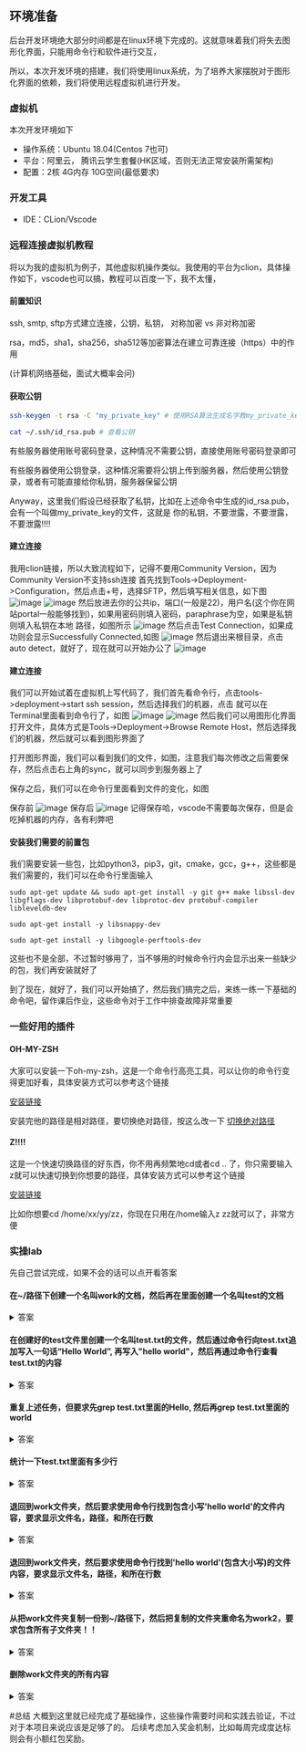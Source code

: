 ## 环境准备

后台开发环境绝大部分时间都是在linux环境下完成的。这就意味着我们将失去图形化界面，只能用命令行和软件进行交互，

所以，本次开发环境的搭建，我们将使用linux系统，为了培养大家摆脱对于图形化界面的依赖，我们将使用远程虚拟机进行开发。

### 虚拟机

本次开发环境如下

- 操作系统：Ubuntu 18.04(Centos 7也可)
- 平台：阿里云， 腾讯云学生套餐(HK区域，否则无法正常安装所需架构)
- 配置：2核 4G内存 10G空间(最低要求)

### 开发工具

- IDE：CLion/Vscode

### 远程连接虚拟机教程

将以为我的虚拟机为例子，其他虚拟机操作类似。我使用的平台为clion，具体操作如下，vscode也可以搞，教程可以百度一下，我不太懂，

#### 前置知识

ssh, smtp, sftp方式建立连接，公钥，私钥， 对称加密 vs 非对称加密

rsa，md5，sha1，sha256，sha512等加密算法在建立可靠连接（https）中的作用

(计算机网络基础，面试大概率会问)


#### 获取公钥

```bash
ssh-keygen -t rsa -C "my_private_key" # 使用RSA算法生成名字教my_private_key的公钥私钥对

cat ~/.ssh/id_rsa.pub # 查看公钥
```

有些服务器使用账号密码登录，这种情况不需要公钥，直接使用账号密码登录即可

有些服务器使用公钥登录，这种情况需要将公钥上传到服务器，然后使用公钥登录，或者有可能直接给你私钥，服务器保留公钥

Anyway，这里我们假设已经获取了私钥，比如在上述命令中生成的id_rsa.pub，会有一个叫做my_private_key的文件，这就是
你的私钥，不要泄露，不要泄露，不要泄露!!!!

#### 建立连接
我用clion链接，所以大致流程如下，记得不要用Community Version，因为Community Version不支持ssh连接
首先找到Tools->Deployment->Configuration，然后点击+号，选择SFTP，然后填写相关信息，如下图
![image](https://user-images.githubusercontent.com/46698520/200650874-78a75d95-928a-4992-a576-00325232537e.png)
![image](https://user-images.githubusercontent.com/46698520/200651232-fabf9df1-3799-4530-8d35-2da19c998a66.png)
然后放进去你的公共ip，端口(一般是22)，用户名(这个你在网站portal一般能够找到)，如果用密码则填入密码，paraphrase为空，如果是私钥则填入私钥在本地
路径，如图所示
![image](https://user-images.githubusercontent.com/46698520/200651443-5c984555-062e-4b46-a100-1615dca988bd.png)
然后点击Test Connection，如果成功则会显示Successfully Connected,如图
![image](https://user-images.githubusercontent.com/46698520/200651767-49d9a937-20cb-4f8b-9291-e5c91e21e712.png)
然后退出来根目录，点击auto detect，就好了，现在就可以开始办公了
![image](https://user-images.githubusercontent.com/46698520/200652246-009cc610-77e1-4900-b988-ecab8a7e143f.png)
#### 建立连接
我们可以开始试着在虚拟机上写代码了，我们首先看命令行，点击tools->deployment->start ssh session，然后选择我们的机器，点击
就可以在Terminal里面看到命令行了，如图
![image](https://user-images.githubusercontent.com/46698520/200653222-0629ac50-2bc7-4486-9e9d-0d750db53fdf.png)
![image](https://user-images.githubusercontent.com/46698520/200653496-1426605b-c84e-4624-9883-beed85e9d658.png)
然后我们可以用图形化界面打开文件，具体方式是Tools->Deployment->Browse Remote Host，然后选择我们的机器，然后就可以看到图形界面了

打开图形界面，我们可以看到我们的文件，如图，注意我们每次修改之后需要保存，然后点击右上角的sync，就可以同步到服务器上了

保存之后，我们可以在命令行里面看到文件的变化，如图

保存前
![image](https://user-images.githubusercontent.com/46698520/200655167-47f8ce35-9e87-4a83-81f2-4c3d58618f9c.png)
保存后
![image](https://user-images.githubusercontent.com/46698520/200655274-3e4c8e7e-d14c-433c-b46d-da3c90024b2d.png)
记得保存哈，vscode不需要每次保存，但是会吃掉机器的内存，各有利弊吧
#### 安装我们需要的前置包
我们需要安装一些包，比如python3，pip3，git，cmake，gcc，g++，这些都是我们需要的，我们可以在命令行里面输入
```
sudo apt-get update && sudo apt-get install -y git g++ make libssl-dev libgflags-dev libprotobuf-dev libprotoc-dev protobuf-compiler libleveldb-dev

sudo apt-get install -y libsnappy-dev

sudo apt-get install -y libgoogle-perftools-dev
```
这些也不是全部，不过暂时够用了，当不够用的时候命令行内会显示出来一些缺少的包，我们再安装就好了

到了现在，就好了，我们可以开始搞了，然后我们搞完之后，来练一练一下基础的命令吧，留作课后作业，这些命令对于工作中排查故障非常重要

### 一些好用的插件
#### OH-MY-ZSH
大家可以安装一下oh-my-zsh，这是一个命令行高亮工具，可以让你的命令行变得更加好看，具体安装方式可以参考这个链接

[安装链接](https://blog.csdn.net/qierkang/article/details/85941316)

安装完他的路径是相对路径，要切换绝对路径，按这么改一下
[切换绝对路径](https://blog.csdn.net/weixin_36429334/article/details/73935272)
#### Z!!!!
这是一个快速切换路径的好东西，你不用再频繁地cd或者cd .. 了，你只需要输入z就可以快速切换到你想要的路径，具体安装方式可以参考这个链接

[安装链接](http://t.zoukankan.com/daodaotest-p-13620965.html)

比如你想要cd /home/xx/yy/zz，你现在只用在/home输入z zz就可以了，非常方便
### 实操lab
先自己尝试完成，如果不会的话可以点开看答案
#### 在~/路径下创建一个名叫work的文档，然后再在里面创建一个名叫test的文档

<details>
<summary>答案</summary>
<pre><code>
mkdir work
cd work
mkdir test
</code></pre>
</details>

#### 在创建好的test文件里创建一个名叫test.txt的文件，然后通过命令行向test.txt追加写入一句话“Hello World”, 再写入"hello world"，然后再通过命令行查看test.txt的内容
<details>
<summary>答案</summary>
<pre><code>
touch test.txt
echo "Hello World" >> test.txt
echo "hello world" >> test.txt
cat test.txt
</code></pre>
</details>

#### 重复上述任务，但要求先grep test.txt里面的Hello, 然后再grep test.txt里面的world
<details>
<summary>答案</summary>
<pre><code>
grep -rn "Hello" | grep "world" 
</code></pre>
</details>

#### 统计一下test.txt里面有多少行
<details>
<summary>答案</summary>
<pre><code>
wc -l test.txt
或者
cat test.txt | wc -l
</code></pre>
</details>

#### 退回到work文件夹，然后要求使用命令行找到包含小写'hello world'的文件内容，要求显示文件名，路径，和所在行数
<details>
<summary>答案</summary>
<pre><code>
grep -rn "hello world" 
</code></pre>
</details>

#### 退回到work文件夹，然后要求使用命令行找到'hello world'(包含大小写)的文件内容，要求显示文件名，路径，和所在行数

<details>
<summary>答案</summary>
<pre><code>
grep -rni "hello world" 
</code></pre>
</details>

#### 从把work文件夹复制一份到~/路径下，然后把复制的文件夹重命名为work2，要求包含所有子文件夹！！
<details>
<summary>答案</summary>
<pre><code>
cp -r work work2
</code></pre>
</details>

#### 删除work文件夹的所有内容
<details>
<summary>答案</summary>
<pre><code>
rm -rf work
</code></pre>
</details>


#总结
大概到这里就已经完成了基础操作，这些操作需要时间和实践去验证，不过对于本项目来说应该是足够了的。
后续考虑加入奖金机制，比如每周完成度达标则会有小额红包奖励。
